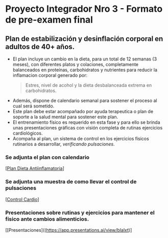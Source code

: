 # Proyecto Integrador Nro 3 - Formato de pre-examen final

## Plan de estabilización y desinflación corporal en adultos de 40+ años.

* El plan incluye un cambio en la dieta, para un total de 12 semanas (3 meses), con diferentes platos y colaciones, completamente balanceados en proteínas, carbohidratos y nutrientes para reducir la inflamacion corporal generado por:
  > Estres, nivel de acohol y la dieta desbalanceada extrema en carbohidratos.
* Además, dispone de calendario semanal para sostener el proceso al cual será sometido.
* Este plan debe estar acompañado por ayuda terapeutica o plan de soporte a la salud mental para sostener este plan.
* El entrenamiento físico es requerido en esta fase y para ello se brinda unas presentaciones gráficas con visión completa de rutinas ejercicios cardiológicos.
* Acompaña al plan, un sistema de control en los ejercicios físicos rutinarios a desarrollar, _verificando pulsaciones_.

### Se adjunta el plan  con calendario
[[Plan Dieta Antiinflamatoria](https://docs.google.com/document/d/1RnKyc0DZKLkZL55WvO30c8LMme-nxaishBDV-2fM46M/edit?usp=sharing)]

### Se adjunta una muestra de como llevar el control de pulsaciones
[[Control Cardio](https://docs.google.com/spreadsheets/d/1X7uh28BepaU29uNfAvu4UxUV8cij02FPiL9tr3Fofds/edit?usp=sharing)]

### Presentaciones sobre rutinas y ejercicios para mantener el físico ante cambios alimenticios.
[[Presentaciones]((https://app.presentations.ai/view/blalxt)]
